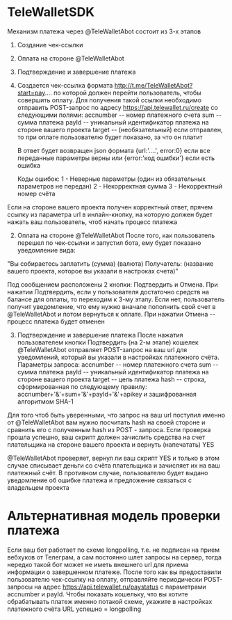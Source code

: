 # TeleWalletSDK

Механизм платежа через @TeleWalletAbot состоит из 3-х этапов
1) Создание чек-ссылки
2) Оплата на стороне @TeleWalletAbot
3) Подтверждение и завершение платежа

1) Создается чек-ссылка формата http://t.me/TeleWalletAbot?start=pay....   по которой должен перейти пользователь, чтобы совершить оплату. Для получения такой ссылки необходимо отправить POST-запрос по адресу https://api.telewallet.ru/create  со следующими полями:
    accnumber  -- номер платежного счета
    sum -- сумма платежа
    payId -- уникальный идентификатор платежа на стороне вашего проекта
    target -- (необязательный) если отправлен, то при оплате пользователю будет показано, за что он платит
    
    В ответ будет возвращен json формата {url:'....', error:0} если все переданные параметры верны или {error:'код ошибки'} если есть ошибка
    
    Коды ошибок:
    1 - Неверные параметры  (один из обязательных параметров не передан)
    2 - Некорректная сумма
    3 - Некорректный номер счёта
    
Если на стороне вашего проекта получен корректный ответ, прячем ссылку из параметра url в инлайн-кнопку, на которую должен будет нажать ваш пользователь, чтоб начать процесс платежа

2) Оплата на стороне @TeleWalletAbot
После того, как пользователь перешел по чек-ссылки и запустил бота, ему будет показано уведомление вида:

"Вы собираетесь заплатить (сумма) (валюта)
Получатель: (название вашего проекта, которое вы указали в настроках счета)"

Под сообщением расположены 2 кнопки: Подтвердить и Отмена. При нажатии Подтвердить, если у пользователя достаточно средств на балансе для оплаты, то переходим к 3-му этапу. Если нет, пользователь получит уведомление, что ему нужно вначале пополнить свой счет в @TeleWalletAbot и потом вернуться к оплате. При нажатии Отмена -- процесс платежа будет отменен

3) Подтверждение и завершение платежа
После нажатия пользователем кнопки Подтвердить (на 2-м этапе) кошелек @TeleWalletAbot отправляет POST-запрос на ваш url для уведомлений, который вы указали в настройках платежного счёта. 
Параметры запроса:
    accnumber  -- номер платежного счета
    sum -- сумма платежа
    payId -- уникальный идентификатор платежа на стороне вашего проекта
    target -- цель платежа
    hash -- строка, сформированная по следующему правилу: accnumber+'&'+sum+'&'+payId+'&'+apikey и зашифрованная алгоритмом SHA-1

Для того чтоб быть уверенными, что запрос на ваш url поступил именно от @TeleWalletAbot вам нужно посчитать hash на своей стороне и сравнить его с полученным hash из POST - запроса. Если проверка прошла успешно, ваш скрипт должен зачислить средства на счет плательщика на стороне вашего проекта и вернуть (напечатать) YES

@TeleWalletAbot проверяет, вернул ли ваш скрипт YES и только в этом случае списывает деньги со счёта плательщика и зачисляет их на ваш платежный счёт. В противном случае, пользователю будет выдано уведомление об ошибке платежа и предложение связаться с владельцем проекта

# Альтернативная модель проверки платежа
Если ваш бот работает по схеме longpolling, т.е. не подписан на прием вебхуков от Телеграм, а сам постоянно шлет запросы на сервер, тогда нередко такой бот может не иметь внешнего url для приема информации о завершенном платеже.
После того как вы предоставили пользователю чек-ссылку на оплату, отправляйте периодически POST-запросы на адрес https://api.telewallet.ru/paystatus с параметрами accnumber и payId. Чтобы показать кошельку, что вы хотите обрабатывать платеж именно потакой схеме, укажите в настройках платежного счёта URL успешно = longpolling
    
